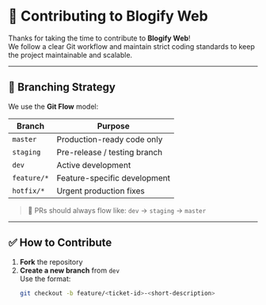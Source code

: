 # 🤝 Contributing to Blogify Web

Thanks for taking the time to contribute to **Blogify Web**!  
We follow a clear Git workflow and maintain strict coding standards to keep the project maintainable and scalable.

---

## 📌 Branching Strategy

We use the **Git Flow** model:

| Branch        | Purpose                        |
|---------------|--------------------------------|
| `master`      | Production-ready code only     |
| `staging`     | Pre-release / testing branch   |
| `dev`         | Active development             |
| `feature/*`   | Feature-specific development   |
| `hotfix/*`    | Urgent production fixes        |

> 🧠 PRs should always flow like: `dev` → `staging` → `master`

---

## ✅ How to Contribute

1. **Fork** the repository
2. **Create a new branch** from `dev`  
   Use the format:  
   ```bash
   git checkout -b feature/<ticket-id>-<short-description>
